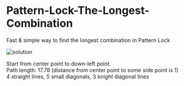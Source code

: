# Pattern-Lock-The-Longest-Combination
Fast &amp; simple way to find the longest combination in Pattern Lock

![solution](https://user-images.githubusercontent.com/22799520/200106811-c1532e15-94ba-4dcb-abc1-f3663c028a59.png)

Start from center point to down-left point.  
Path length: 17.78 (distance from center point to some side point is 1)  
4 straight lines, 5 small diagonals, 3 knight diagonal lines
